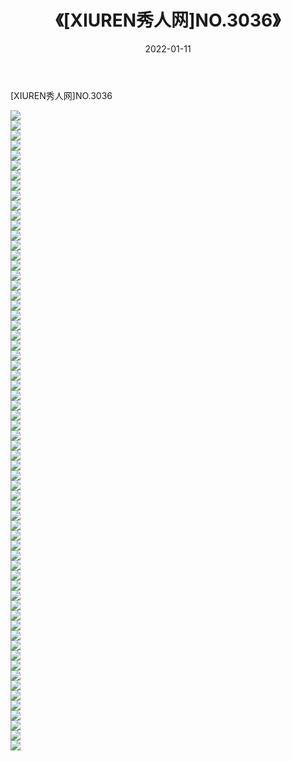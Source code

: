 ﻿---
layout: post
title:  《[XIUREN秀人网]NO.3036》
date:   2022-01-11
img: http://img.660000.xyz/Sharelink/秀人网/秀人网第04部分/[XIUREN秀人网]NO.3036/000.jpg
categories: [美女, 清纯, 唯美]
---

[XIUREN秀人网]NO.3036

 ![](http://img.660000.xyz/Sharelink/秀人网/秀人网第04部分/[XIUREN秀人网]NO.3036/001.jpg) <br>![](http://img.660000.xyz/Sharelink/秀人网/秀人网第04部分/[XIUREN秀人网]NO.3036/002.jpg) <br>![](http://img.660000.xyz/Sharelink/秀人网/秀人网第04部分/[XIUREN秀人网]NO.3036/003.jpg) <br>![](http://img.660000.xyz/Sharelink/秀人网/秀人网第04部分/[XIUREN秀人网]NO.3036/004.jpg) <br>![](http://img.660000.xyz/Sharelink/秀人网/秀人网第04部分/[XIUREN秀人网]NO.3036/005.jpg) <br>![](http://img.660000.xyz/Sharelink/秀人网/秀人网第04部分/[XIUREN秀人网]NO.3036/006.jpg) <br>![](http://img.660000.xyz/Sharelink/秀人网/秀人网第04部分/[XIUREN秀人网]NO.3036/007.jpg) <br>![](http://img.660000.xyz/Sharelink/秀人网/秀人网第04部分/[XIUREN秀人网]NO.3036/008.jpg) <br>![](http://img.660000.xyz/Sharelink/秀人网/秀人网第04部分/[XIUREN秀人网]NO.3036/009.jpg) <br>![](http://img.660000.xyz/Sharelink/秀人网/秀人网第04部分/[XIUREN秀人网]NO.3036/010.jpg) <br>![](http://img.660000.xyz/Sharelink/秀人网/秀人网第04部分/[XIUREN秀人网]NO.3036/011.jpg) <br>![](http://img.660000.xyz/Sharelink/秀人网/秀人网第04部分/[XIUREN秀人网]NO.3036/012.jpg) <br>![](http://img.660000.xyz/Sharelink/秀人网/秀人网第04部分/[XIUREN秀人网]NO.3036/013.jpg) <br>![](http://img.660000.xyz/Sharelink/秀人网/秀人网第04部分/[XIUREN秀人网]NO.3036/014.jpg) <br>![](http://img.660000.xyz/Sharelink/秀人网/秀人网第04部分/[XIUREN秀人网]NO.3036/015.jpg) <br>![](http://img.660000.xyz/Sharelink/秀人网/秀人网第04部分/[XIUREN秀人网]NO.3036/016.jpg) <br>![](http://img.660000.xyz/Sharelink/秀人网/秀人网第04部分/[XIUREN秀人网]NO.3036/017.jpg) <br>![](http://img.660000.xyz/Sharelink/秀人网/秀人网第04部分/[XIUREN秀人网]NO.3036/018.jpg) <br>![](http://img.660000.xyz/Sharelink/秀人网/秀人网第04部分/[XIUREN秀人网]NO.3036/019.jpg) <br>![](http://img.660000.xyz/Sharelink/秀人网/秀人网第04部分/[XIUREN秀人网]NO.3036/020.jpg) <br>![](http://img.660000.xyz/Sharelink/秀人网/秀人网第04部分/[XIUREN秀人网]NO.3036/021.jpg) <br>![](http://img.660000.xyz/Sharelink/秀人网/秀人网第04部分/[XIUREN秀人网]NO.3036/022.jpg) <br>![](http://img.660000.xyz/Sharelink/秀人网/秀人网第04部分/[XIUREN秀人网]NO.3036/023.jpg) <br>![](http://img.660000.xyz/Sharelink/秀人网/秀人网第04部分/[XIUREN秀人网]NO.3036/024.jpg) <br>![](http://img.660000.xyz/Sharelink/秀人网/秀人网第04部分/[XIUREN秀人网]NO.3036/025.jpg) <br>![](http://img.660000.xyz/Sharelink/秀人网/秀人网第04部分/[XIUREN秀人网]NO.3036/026.jpg) <br>![](http://img.660000.xyz/Sharelink/秀人网/秀人网第04部分/[XIUREN秀人网]NO.3036/027.jpg) <br>![](http://img.660000.xyz/Sharelink/秀人网/秀人网第04部分/[XIUREN秀人网]NO.3036/028.jpg) <br>![](http://img.660000.xyz/Sharelink/秀人网/秀人网第04部分/[XIUREN秀人网]NO.3036/029.jpg) <br>![](http://img.660000.xyz/Sharelink/秀人网/秀人网第04部分/[XIUREN秀人网]NO.3036/030.jpg) <br>![](http://img.660000.xyz/Sharelink/秀人网/秀人网第04部分/[XIUREN秀人网]NO.3036/031.jpg) <br>![](http://img.660000.xyz/Sharelink/秀人网/秀人网第04部分/[XIUREN秀人网]NO.3036/032.jpg) <br>![](http://img.660000.xyz/Sharelink/秀人网/秀人网第04部分/[XIUREN秀人网]NO.3036/033.jpg) <br>![](http://img.660000.xyz/Sharelink/秀人网/秀人网第04部分/[XIUREN秀人网]NO.3036/034.jpg) <br>![](http://img.660000.xyz/Sharelink/秀人网/秀人网第04部分/[XIUREN秀人网]NO.3036/035.jpg) <br>![](http://img.660000.xyz/Sharelink/秀人网/秀人网第04部分/[XIUREN秀人网]NO.3036/036.jpg) <br>![](http://img.660000.xyz/Sharelink/秀人网/秀人网第04部分/[XIUREN秀人网]NO.3036/037.jpg) <br>![](http://img.660000.xyz/Sharelink/秀人网/秀人网第04部分/[XIUREN秀人网]NO.3036/038.jpg) <br>![](http://img.660000.xyz/Sharelink/秀人网/秀人网第04部分/[XIUREN秀人网]NO.3036/039.jpg) <br>![](http://img.660000.xyz/Sharelink/秀人网/秀人网第04部分/[XIUREN秀人网]NO.3036/040.jpg) <br>![](http://img.660000.xyz/Sharelink/秀人网/秀人网第04部分/[XIUREN秀人网]NO.3036/041.jpg) <br>![](http://img.660000.xyz/Sharelink/秀人网/秀人网第04部分/[XIUREN秀人网]NO.3036/042.jpg) <br>![](http://img.660000.xyz/Sharelink/秀人网/秀人网第04部分/[XIUREN秀人网]NO.3036/043.jpg) <br>![](http://img.660000.xyz/Sharelink/秀人网/秀人网第04部分/[XIUREN秀人网]NO.3036/044.jpg) <br>![](http://img.660000.xyz/Sharelink/秀人网/秀人网第04部分/[XIUREN秀人网]NO.3036/045.jpg) <br>![](http://img.660000.xyz/Sharelink/秀人网/秀人网第04部分/[XIUREN秀人网]NO.3036/046.jpg) <br>![](http://img.660000.xyz/Sharelink/秀人网/秀人网第04部分/[XIUREN秀人网]NO.3036/047.jpg) <br>![](http://img.660000.xyz/Sharelink/秀人网/秀人网第04部分/[XIUREN秀人网]NO.3036/048.jpg) <br>![](http://img.660000.xyz/Sharelink/秀人网/秀人网第04部分/[XIUREN秀人网]NO.3036/049.jpg) <br>![](http://img.660000.xyz/Sharelink/秀人网/秀人网第04部分/[XIUREN秀人网]NO.3036/050.jpg) <br>![](http://img.660000.xyz/Sharelink/秀人网/秀人网第04部分/[XIUREN秀人网]NO.3036/051.jpg) <br>![](http://img.660000.xyz/Sharelink/秀人网/秀人网第04部分/[XIUREN秀人网]NO.3036/052.jpg) <br>![](http://img.660000.xyz/Sharelink/秀人网/秀人网第04部分/[XIUREN秀人网]NO.3036/053.jpg) <br>![](http://img.660000.xyz/Sharelink/秀人网/秀人网第04部分/[XIUREN秀人网]NO.3036/054.jpg) <br>![](http://img.660000.xyz/Sharelink/秀人网/秀人网第04部分/[XIUREN秀人网]NO.3036/055.jpg) <br>![](http://img.660000.xyz/Sharelink/秀人网/秀人网第04部分/[XIUREN秀人网]NO.3036/056.jpg) <br>![](http://img.660000.xyz/Sharelink/秀人网/秀人网第04部分/[XIUREN秀人网]NO.3036/057.jpg) <br>![](http://img.660000.xyz/Sharelink/秀人网/秀人网第04部分/[XIUREN秀人网]NO.3036/058.jpg) <br>![](http://img.660000.xyz/Sharelink/秀人网/秀人网第04部分/[XIUREN秀人网]NO.3036/059.jpg) <br>![](http://img.660000.xyz/Sharelink/秀人网/秀人网第04部分/[XIUREN秀人网]NO.3036/060.jpg) <br>![](http://img.660000.xyz/Sharelink/秀人网/秀人网第04部分/[XIUREN秀人网]NO.3036/061.jpg) <br>![](http://img.660000.xyz/Sharelink/秀人网/秀人网第04部分/[XIUREN秀人网]NO.3036/062.jpg) <br>![](http://img.660000.xyz/Sharelink/秀人网/秀人网第04部分/[XIUREN秀人网]NO.3036/063.jpg) <br>![](http://img.660000.xyz/Sharelink/秀人网/秀人网第04部分/[XIUREN秀人网]NO.3036/064.jpg) <br>